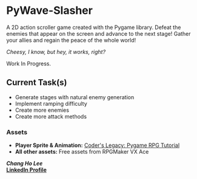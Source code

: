 # PyWave-Slasher

A 2D action scroller game created with the Pygame library. Defeat the enemies that appear on the screen and advance to the next stage! Gather your allies and regain the peace of the whole world!

*Cheesy, I know, but hey, it works, right?*

Work In Progress.

## Current Task(s)

- Generate stages with natural enemy generation
- Implement ramping difficulty
- Create more enemies
- Create more attack methods

### Assets

- **Player Sprite & Animation:** [Coder's Legacy: Pygame RPG Tutorial](https://coderslegacy.com/python/pygame-rpg-player-movement/)
- **All other assets:** Free assets from RPGMaker VX Ace

***Chang Ho Lee***<br>
**[LinkedIn Profile](https://www.linkedin.com/in/chang-ho-lee-72b96a19a/)**
